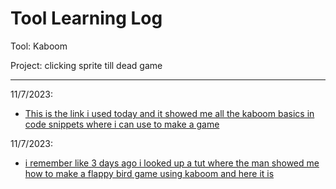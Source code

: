 # Tool Learning Log

Tool: Kaboom

Project: clicking sprite till dead game

---

11/7/2023:
* [This is the link i used today and it showed me all the kaboom basics in code snippets where i can use to make a game](https://kaboomjs.com/doc/setup)

11/7/2023:
* [i remember like 3 days ago i looked up a tut where the man showed me how to make a flappy bird game using kaboom and here it is](https://www.youtube.com/watch?v=hgReGsh5xVU)


<!--
* Links you used today (websites, videos, etc)
* Things you tried, progress you made, etc
* Challenges, a-ha moments, etc
* Questions you still have
* What you're going to try next
-->
